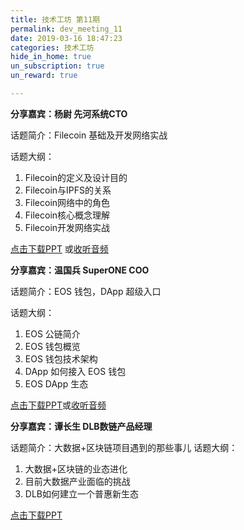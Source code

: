 ```yaml
---
title: 技术工坊 第11期
permalink: dev_meeting_11
date: 2019-03-16 18:47:23
categories: 技术工坊
hide_in_home: true
un_subscription: true
un_reward: true

---
```


**分享嘉宾：杨尉 先河系统CTO**

话题简介：Filecoin 基础及开发网络实战

话题大纲：

1. Filecoin的定义及设计目的
2. Filecoin与IPFS的关系
3. Filecoin网络中的角色
4. Filecoin核心概念理解
5. Filecoin开发网络实战


[点击下载PPT](https://learnblockchain.cn/pdf/filecoin_11.pdf) 或[收听音频](https://m.qlchat.com/live/channel/channelPage/2000003954872128.htm)

**分享嘉宾：温国兵 SuperONE COO**

话题简介：EOS 钱包，DApp 超级入口

话题大纲：

1. EOS 公链简介
2. EOS 钱包概览
3. EOS 钱包技术架构
4. DApp 如何接入 EOS 钱包
5. EOS DApp 生态


[点击下载PPT](https://learnblockchain.cn/pdf/EOS-DApp_11.pdf)或[收听音频](https://m.qlchat.com/live/channel/channelPage/2000003954872128.htm)


**分享嘉宾：谭长生 DLB数链产品经理**

话题简介：大数据+区块链项目遇到的那些事儿
话题大纲：
1. 大数据+区块链的业态进化
2. 目前大数据产业面临的挑战
3. DLB如何建立一个普惠新生态


[点击下载PPT](https://learnblockchain.cn/pdf/dlb_11.pdf)


